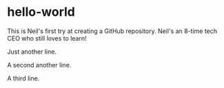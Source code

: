 # hello-world
This is Neil's first try at creating a GitHub repository. Neil's an 8-time tech CEO who still loves to learn!

Just another line.

A second another line.

A third line.
